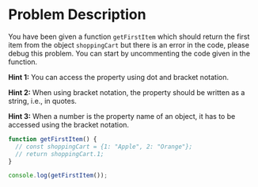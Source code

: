 # Problem Description

You have been given a function `getFirstItem` which should return the first item from the object `shoppingCart` but there is an error in the code, please debug this problem. You can start by uncommenting the code given in the function.

**Hint 1:** You can access the property using dot and bracket notation.

**Hint 2:** When using bracket notation, the property should be written as a string, i.e., in quotes.

**Hint 3:** When a number is the property name of an object, it has to be accessed using the bracket notation.

```javascript
function getFirstItem() {
  // const shoppingCart = {1: "Apple", 2: "Orange"};
  // return shoppingCart.1;
}

console.log(getFirstItem());
